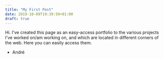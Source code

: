 ```yaml
---
title: "My First Post"
date: 2019-10-09T19:39:59+01:00
draft: true
---
```


Hi. I've created this page as an easy-access portfolio to the various projects I've worked on/am working on, and which are located in different corners of the web. Here you can easily access them. 
- André
